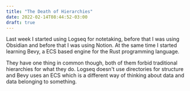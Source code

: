 ```yaml
---
title: "The Death of Hierarchies"
date: 2022-02-14T08:44:52-03:00
draft: true
---
```


Last week I started using Logseq for notetaking, before that I was using
Obsidian and before that I was using Notion. At the same time I started
learning Bevy, a ECS based engine for the Rust programming language.

They have one thing in common though, both of them forbid traditional
hierarchies for what they do. Logseq doesn't use directories for structure and
Bevy uses an ECS which is a different way of thinking about data and data
belonging to something.
